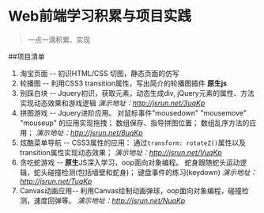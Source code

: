 # Web前端学习积累与项目实践
 >一点一滴积累、实现

##项目清单
1. 淘宝页面  --  初识HTML/CSS 切图，静态页面的仿写
2. 轮播图    --  利用CSS3 transition属性，写出简介的轮播图插件  **原生js**
3. 别踩白块  --  Jquery初识，获取元素，动态生成div, jQuery元素的属性、方法实现动态效果和游戏逻辑
*演示地址：http://jsrun.net/3uqKp*
4. 拼图游戏  --  Jquery进阶应用。 对鼠标事件"mousedown" "mousemove" "mouseup" 的应用实现拖拽； 数组保存、指导拼图位置；  数组乱序方法的应用； 
*演示地址：http://jsrun.net/8uqKp*
5. 炫酷菜单导航 -- CSS3属性的应用： 通过`transform: rotateZ()`属性以及transition属性实现动态效果；
*演示地址：http://jsrun.net/VuqKp*
6. 贪吃蛇游戏 -- **原生**JS深入学习，oop面向对象编程。 蛇身跟随蛇头运动逻辑，蛇头碰撞检测(包括墙壁和蛇身)；  键盘事件的练习(keydown)
*演示地址：http://jsrun.net/TuqKp*
7. Canvas动画应用-- 利用Canvas绘制动画弹球，oop面向对象编程，碰撞检测，速度回弹等。
*演示地址：http://jsrun.net/NuqKp*
